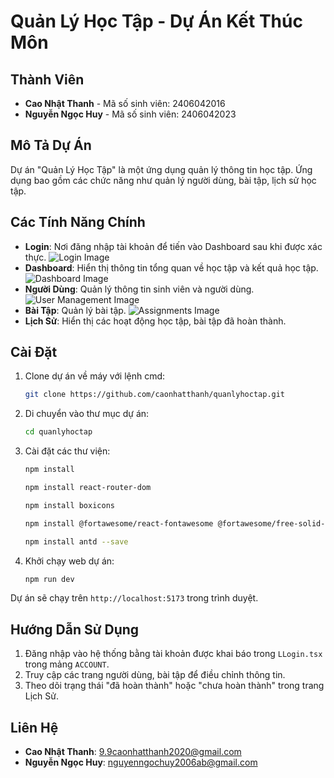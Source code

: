 # Quản Lý Học Tập - Dự Án Kết Thúc Môn

## Thành Viên

- **Cao Nhật Thanh** - Mã số sinh viên: 2406042016
- **Nguyễn Ngọc Huy** - Mã số sinh viên: 2406042023

## Mô Tả Dự Án

Dự án "Quản Lý Học Tập" là một ứng dụng quản lý thông tin học tập. Ứng dụng bao gồm các chức năng như quản lý người dùng, bài tập, lịch sử học tập.

## Các Tính Năng Chính

- **Login**: Nơi đăng nhập tài khoản để tiến vào Dashboard sau khi được xác thực.
  ![Login Image](https://i.imgur.com/RygAdgf.png)
- **Dashboard**: Hiển thị thông tin tổng quan về học tập và kết quả học tập.
  ![Dashboard Image](https://i.imgur.com/oSSnCaQ.png)
- **Người Dùng**: Quản lý thông tin sinh viên và người dùng.
  ![User Management Image](https://i.imgur.com/EIcfuqP.png)
- **Bài Tập**: Quản lý bài tập.
  ![Assignments Image](https://i.imgur.com/jDjTuCy.png)
- **Lịch Sử**: Hiển thị các hoạt động học tập, bài tập đã hoàn thành.

## Cài Đặt

1. Clone dự án về máy với lệnh cmd:

   ```bash
   git clone https://github.com/caonhatthanh/quanlyhoctap.git
   ```

2. Di chuyển vào thư mục dự án:

   ```bash
   cd quanlyhoctap
   ```

3. Cài đặt các thư viện:

   ```bash
   npm install
   ```
   ```bash
   npm install react-router-dom
   ```
   ```bash
   npm install boxicons
   ```
   ```bash
   npm install @fortawesome/react-fontawesome @fortawesome/free-solid-svg-icons @fortawesome/free-brands-svg-icons
   ```
   ```bash
   npm install antd --save
   ```

4. Khởi chạy web dự án:
   ```bash
   npm run dev
   ```

Dự án sẽ chạy trên `http://localhost:5173` trong trình duyệt.

## Hướng Dẫn Sử Dụng

1. Đăng nhập vào hệ thống bằng tài khoản được khai báo trong `LLogin.tsx` trong mảng `ACCOUNT`.
2. Truy cập các trang người dùng, bài tập để điều chỉnh thông tin.
3. Theo dõi trạng thái "đã hoàn thành" hoặc "chưa hoàn thành" trong trang Lịch Sử.

## Liên Hệ

- **Cao Nhật Thanh**: 9.9caonhatthanh2020@gmail.com
- **Nguyễn Ngọc Huy**: nguyenngochuy2006ab@gmail.com

